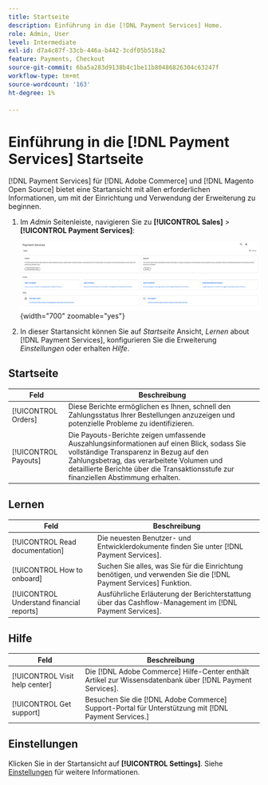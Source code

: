 ```yaml
---
title: Startseite
description: Einführung in die [!DNL Payment Services] Home.
role: Admin, User
level: Intermediate
exl-id: d7a4c87f-33cb-446a-b442-3cdf05b518a2
feature: Payments, Checkout
source-git-commit: 6ba5a283d9138b4c1be11b80486826304c63247f
workflow-type: tm+mt
source-wordcount: '163'
ht-degree: 1%

---
```


# Einführung in die [!DNL Payment Services] Startseite

[!DNL Payment Services] für [!DNL Adobe Commerce] und [!DNL Magento Open Source] bietet eine Startansicht mit allen erforderlichen Informationen, um mit der Einrichtung und Verwendung der Erweiterung zu beginnen.

1. Im _Admin_ Seitenleiste, navigieren Sie zu **[!UICONTROL Sales]** > **[!UICONTROL Payment Services]**:

   ![Startansicht](assets/home-view.png){width="700" zoomable="yes"}

1. In dieser Startansicht können Sie auf _Startseite_ Ansicht, _Lernen_ about [!DNL Payment Services], konfigurieren Sie die Erweiterung _Einstellungen_ oder erhalten _Hilfe_.

## Startseite

| Feld | Beschreibung |
|---|---|
| [!UICONTROL Orders] | Diese Berichte ermöglichen es Ihnen, schnell den Zahlungsstatus Ihrer Bestellungen anzuzeigen und potenzielle Probleme zu identifizieren. |
| [!UICONTROL Payouts] | Die Payouts-Berichte zeigen umfassende Auszahlungsinformationen auf einen Blick, sodass Sie vollständige Transparenz in Bezug auf den Zahlungsbetrag, das verarbeitete Volumen und detaillierte Berichte über die Transaktionsstufe zur finanziellen Abstimmung erhalten. |

## Lernen

| Feld | Beschreibung |
|---|---|
| [!UICONTROL Read documentation] | Die neuesten Benutzer- und Entwicklerdokumente finden Sie unter [!DNL Payment Services]. |
| [!UICONTROL How to onboard] | Suchen Sie alles, was Sie für die Einrichtung benötigen, und verwenden Sie die [!DNL Payment Services] Funktion. |
| [!UICONTROL Understand financial reports] | Ausführliche Erläuterung der Berichterstattung über das Cashflow-Management im [!DNL Payment Services]. |

## Hilfe

| Feld | Beschreibung |
|---|---|
| [!UICONTROL Visit help center] | Die [!DNL Adobe Commerce] Hilfe-Center enthält Artikel zur Wissensdatenbank über [!DNL Payment Services]. |
| [!UICONTROL Get support] | Besuchen Sie die [!DNL Adobe Commerce] Support-Portal für Unterstützung mit [!DNL Payment Services.] |

## Einstellungen

Klicken Sie in der Startansicht auf **[!UICONTROL Settings]**. Siehe [Einstellungen](settings.md) für weitere Informationen.
